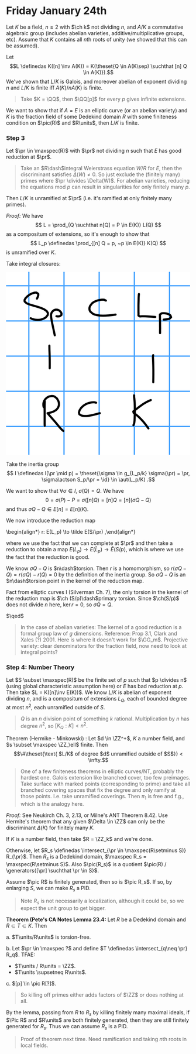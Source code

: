 # Friday January 24th

Let $K$ be a field, $n\geq 2$ with $\ch k$ not dividing $n$, and $A/K$ a commutative algebraic group (includes abelian varieties, additive/multiplicative groups, etc).
Assume that $K$ contains all $n$th roots of unity (we showed that this can be assumed).

Let $$L \definedas K([n] \inv A(K)) = K(\theset{Q \in A(K\sep) \suchthat [n] Q \in A(K)}).$$
We've shown that $L/K$ is Galois, and moreover abelian of exponent dividing $n$ and $L/K$ is finite iff $A(K) / n A(K)$ is finite.

> Take $K = \QQ$, then $\QQ[p]$ for every $p$ gives infinite extensions.

We want to show that if $A=E$ is an elliptic curve (or an abelian variety) and $K$ is the fraction field of some Dedekind domain $R$ with some finiteness condition on $\pic(R)$ and $R\units$, then $L/K$ is finite.

### Step 3 

Let $\pr \in \maxspec(R)$ with $\pr$ not dividing $n$ such that $E$ has good reduction at $\pr$.

> Take an $R\dash$integral Weierstrass equation $W/R$ for $E$, then the discriminant satisfies $\Delta(W) \neq 0$.
> So just exclude the (finitely many) primes where $\pr \divides \Delta(W)$.
> For abelian varieties, reducing the equations mod $p$ can result in singularities for only finitely many $p$.

Then $L/K$ is unramified at $\pr$ (i.e. it's ramified at only finitely many primes).

*Proof:*
We have 
$$
L = \prod_{Q \suchthat n[Q] = P \in E(K)} L(Q)
$$
as a compositum of extensions, so it's enough to show that
$$
L_p \definedas \prod_{[n] Q = p, ~p \in E(K)} K(Q)
$$ 
is unramified over $K$.

Take integral closures:

![Image](figures/2020-01-24-12:34.png)

Take the inertia group 
$$
I \definedas I(\pr \mid p) = \theset{\sigma \in g_{L_p/k} \sigma(\pr) = \pr, \sigma\actson S_p/\pr = \id} \in \aut(L_p/K)
.$$

We want to show that $\forall \sigma \in I$, $\sigma(Q) = Q$.
We have 
$$
0 = \sigma(P) - P = \sigma([n]Q) = [n]Q = [n](\sigma Q - Q)
$$ 
and thus $\sigma Q - Q \in E[n] = E[n](K)$.

We now introduce the reduction map

\begin{align*}
r: E(L_p) \to \tilde E(S/\pr)
,\end{align*}

where we use the fact that we can complete at $\pr$ and then take a reduction to obtain a map $E(L_p) \to E(\hat L_p) \to \tilde E(S/p)$, which is where we use the fact that the reduction is good.

We know $\sigma Q - Q$ is $n\dash$torsion.
Then $r$ is a homomorphism, so $r(\sigma Q - Q) = r(\sigma Q) - r(Q) = 0$ by the definition of the inertia group.
So $\sigma Q - Q$ is an $n\dash$torsion point in the kernel of the reduction map.

Fact from elliptic curves I (Silverman Ch. 7), the only torsion in the kernel of the reduction map is $\ch (S/p)\dash$primary torsion.
Since $\ch(S/p)$ does not divide $n$ here, $\ker r = 0$, so $\sigma Q = Q$.

$\qed$

> In the case of abelian varieties: The kernel of a good reduction is a formal group law of $g$ dimensions.
> Reference: Prop 3.1, Clark and Xales (?) 2001.
> Here is where it doesn't work for $\GG_m$.
> Projective variety: clear denominators for the fraction field, now need to look at integral points?


### Step 4: Number Theory

Let $S \subset \maxspec(R)$ be the finite set of $p$ such that $p \divides n$ (using global characteristic assumption here) or $E$ has bad reduction at $p$.
Then take $L = K([n]\inv E(K))$.
We know $L/K$ is abelian of exponent dividing $n$, and is a compositum of extensions $L_Q$, each of bounded degree at most $n^2$, each unramified outside of $S$.

> $Q$ is an $n$ division point of something $k$ rational. Multiplication by $n$ has degree $n^2$, so $[K_Q : K] < n^2$.

Theorem (Hermike - Minkowski)
: Let $d \in \ZZ^+$, $K$ a number field, and $s \subset \maxspec \ZZ_\ell$ finite.
 Then $$\#\theset{\text{ $L/K$ of degree $d$ unramified outside of $S$}} < \infty.$$

> One of a few finiteness theorems in elliptic curves/NT, probably the hardest one.
> Galois extension like branched cover, too few preimages. Take surface with marked points (corresponding to prime) and take all branched covering spaces that fix the degree and only ramify at those points. I.e. take unramified coverings. Then $\pi_1$ is free and f.g., which is the analogy here.

*Proof:*
See Neukirch Ch. 3, 2.13, or Milne's ANT Theorem 8.42.
Use Hermite's theorem that any given $\Delta \in \ZZ$ can only be the discriminant $\Delta(K)$ for finitely many $K$.

If $K$ is a number field, then take $R = \ZZ_k$ and we're done.

Otherwise, let $R_s \definedas \intersect_{\pr \in \maxspec(R\setminus S)} R_{\pr}$.
Then $R_s$ is a Dedekind domain, $\maxspec R_s = \maxspec(R\setminus S)$.
Also $\pic(R_s)$ is a quotient $\pic(R) / \generators{[\pr] \suchthat \pr \in S}$.

Assume $\pic R$ is finitely generated, then so is $\pic R_s$.
If so, by enlarging $S$, we can make $R_s$ a PID.

> Note $R_s$ is not necessarily a localization, although it could be, so we expect the unit group to get bigger.

**Theorem (Pete's CA Notes Lemma 23.4:**
Let $R$ be a Dedekind domain and $R\subset T \subset K$.
Then

a. $T\units/R\units$ is torsion-free.

b. Let $\pr \in \maxspec ?$ and define $T \definedas \intersect_{q\neq \pr} R_q$. 
  TFAE:

  - $T\units / R\units = \ZZ$.
  - $T\units \supsetneq R\units$.

c. $[p] \in \pic R[?]$.

> So killing off primes either adds factors of $\ZZ$ or does nothing at all.

By the lemma, passing from $R$ to $R_s$ by killing finitely many maximal ideals, if $\Pic R$ and $R\units$ are both finitely generated, then they are still finitely generated for $R_s$.
Thus we can assume $R_s$ is a PID.

> Proof of theorem next time. Need ramification and taking $n$th roots in local fields.
